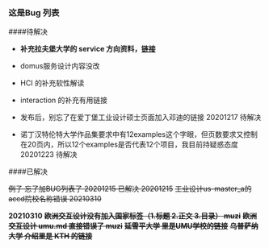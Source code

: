 ### 这是Bug 列表



####待解决   

- **补充拉夫堡大学的 service 方向资料，[链接](https://www.lboro.ac.uk/study/postgraduate/masters-degrees/a-z/user-experience-service-design/)**


- domus服务设计内容没改  

- HCI 的补充软性解读
- interaction 的补充有用链接
- 发布后，别忘了在爱丁堡工业设计硕士页面加入邓迪的链接 20201217 待解决
- 诺丁汉特伦特大学作品集要求中有12examples这个字眼，但页数要求又控制在20页内，所以12个examples是否代表12个项目，我目前持疑惑态度 20201223 待解决


####已解决

~~例子 忘了加BUG列表了 20201215 已解决 20201215~~
~~工业设计us-master_a的accd院校名称错误 20210310~~

**20210310**
~~**欧洲交互设计没有加入国家标签（1.标题 2.正文 3.目录） muzi**~~
~~**欧洲交互设计 umu.md 直接错误了 muzi**~~
~~**延雪平大学 里是UMU学校的链接**~~
~~**乌普萨纳大学 介绍里是 KTH 的链接**~~
